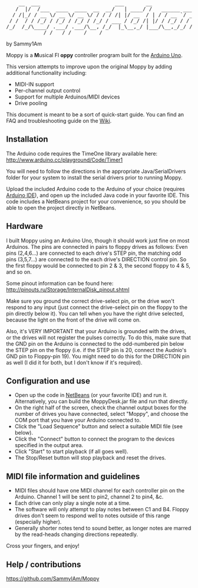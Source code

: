 <pre>
    __  ___                        ___       __                                __
   /  |/  /___  ____  ____  __  __/   | ____/ /   ______ _____  ________  ____/ /
  / /|_/ / __ \/ __ \/ __ \/ / / / /| |/ __  / | / / __ `/ __ \/ ___/ _ \/ __  / 
 / /  / / /_/ / /_/ / /_/ / /_/ / ___ / /_/ /| |/ / /_/ / / / / /__/  __/ /_/ /  
/_/  /_/\____/ .___/ .___/\__, /_/  |_\__,_/ |___/\__,_/_/ /_/\___/\___/\__,_/   
            /_/   /_/    /____/      
</pre>

by Sammy1Am

Moppy is a **M**usical Fl **oppy** controller program built for the [Arduino Uno](http://arduino.cc/en/Main/ArduinoBoardUno).

This version attempts to improve upon the original Moppy by adding additional functionality including:

- MIDI-IN support
- Per-channel output control
- Support for multiple Arduinos/MIDI devices
- Drive pooling


This document is meant to be a sort of quick-start guide.  You can find an FAQ and troubleshooting guide on the [Wiki](https://github.com/SammyIAm/Moppy/wiki).

Installation
------------
The Arduino code requires the TimeOne library available here: http://www.arduino.cc/playground/Code/Timer1


You will need to follow the directions in the appropriate Java/SerialDrivers folder for your system to install the serial drivers prior to running Moppy.


Upload the included Arduino code to the Arduino of your choice (requires [Arduino IDE](http://arduino.cc/en/Main/Software)), and open up the included Java code in your favorite IDE.  This code includes a NetBeans project for your convenience, so you should be able to open the project directly in NetBeans.

Hardware
--------
I built Moppy using an Arduino Uno, though it should work just fine on most Arduinos.  The pins are connected in pairs to floppy drives as follows: Even pins (2,4,6...) are connected to each drive's STEP pin, the matching odd pins (3,5,7...) are connected to the each drive's DIRECTION control pin.  So the first floppy would be connected to pin 2 & 3, the second floppy to 4 & 5, and so on.


Some pinout information can be found here: http://pinouts.ru/Storage/InternalDisk_pinout.shtml


Make sure you ground the correct drive-select pin, or the drive won't respond to any input (just connect the drive-select pin on the floppy to the pin directly below it).  You can tell when you have the right drive selected, because the light on the front of the drive will come on.  


Also, it's VERY IMPORTANT that your Arduino is grounded with the drives, or the drives will not register the pulses correctly.  To do this, make sure that the GND pin on the Arduino is connected to the odd-numbered pin below the STEP pin on the floppy (i.e. if the STEP pin is 20, connect the Audnio's GND pin to Floppy-pin 19).  You might need to do this for the DIRECTION pin as well (I did it for both, but I don't know if it's required).

Configuration and use
---------------------
- Open up the code in [NetBeans](http://netbeans.org) (or your favorite IDE) and run it.  Alternatively, you can build the MoppyDesk.jar file and run that directly.
- On the right half of the screen, check the channel output boxes for the number of drives you have connected, select "Moppy", and choose the COM port that you have your Arduino connected to.
- Click the "Load Sequence" button and select a suitable MIDI file (see below).
- Click the "Connect" button to connect the program to the devices specified in the output area.
- Click "Start" to start playback (if all goes well).  
- The Stop/Reset button will stop playback and reset the drives.

MIDI file information and guidelines
------------------------------------
- MIDI files should have one MIDI channel for each controller pin on the Arduino.  Channel 1 will be sent to pin2, channel 2 to pin4, &c.
- Each drive can only play a single note at a time.
- The software will only attempt to play notes between C1 and B4.  Floppy drives don't seem to respond well to notes outside of this range (especially higher).
- Generally shorter notes tend to sound better, as longer notes are marred by the read-heads changing directions repeatedly.

Cross your fingers, and enjoy!

Help / contributions
--------------------
https://github.com/SammyIAm/Moppy
